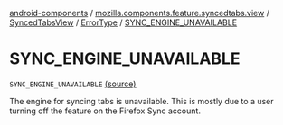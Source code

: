 [android-components](../../../index.md) / [mozilla.components.feature.syncedtabs.view](../../index.md) / [SyncedTabsView](../index.md) / [ErrorType](index.md) / [SYNC_ENGINE_UNAVAILABLE](./-s-y-n-c_-e-n-g-i-n-e_-u-n-a-v-a-i-l-a-b-l-e.md)

# SYNC_ENGINE_UNAVAILABLE

`SYNC_ENGINE_UNAVAILABLE` [(source)](https://github.com/mozilla-mobile/android-components/blob/master/components/feature/syncedtabs/src/main/java/mozilla/components/feature/syncedtabs/view/SyncedTabsView.kt#L72)

The engine for syncing tabs is unavailable. This is mostly due to a user turning off the feature on the
Firefox Sync account.

